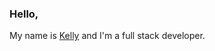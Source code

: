 ### Hello, 

My name is [Kelly](https://github.com/KellyWemmer/KellyWemmer) and I'm a full stack developer.

<br/>











